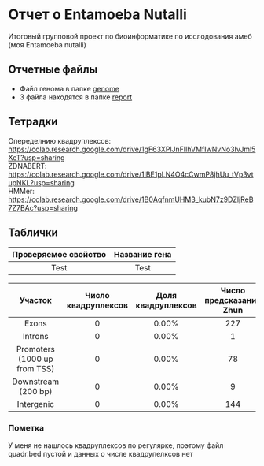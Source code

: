 # Отчет о Entamoeba Nutalli
Итоговый групповой проект по биоинформатике по исслодования амеб (моя Entamoeba nutalli)

## Отчетные файлы
- Файл генома в папке [genome](./genome/)
- 3 файла находятся в папке [report](./report/)

## Тетрадки
Опеределнию квадруплексов: https://colab.research.google.com/drive/1gF63XPlJnFlIhVMfIwNvNo3IvJml5XeT?usp=sharing <br>
ZDNABERT: https://colab.research.google.com/drive/1lBE1pLN4O4cCwmP8jhUu_tVp3vtupNKL?usp=sharing <br>
HMMer: https://colab.research.google.com/drive/1B0AqfnmUHM3_kubN7z9DZljReB7Z7BAc?usp=sharing <br>

## Таблички
|Проверяемое свойство|Название гена|
|:-----------:|:----:|
|Test|Test|


|Участок|Число квадруплексов|Доля квадруплексов|Число предсказаний Zhun|Доля предсказаний Zhun|Число предсказаний ZDNABERT|Доля предсказаний ZDNABERT|
|:------:|:--:|:--:|:--:|:--:|:--:|:--:|
|Exons | 0 | 0.00% | 227 | 61.18% | 0 | 0.00% |
|Introns | 0 | 0.00% | 1 | 0.27% | 0 | 0.00% |
|Promoters (1000 up from TSS) | 0 | 0.00% | 78 | 21.02% | 0 | 0.00% |
|Downstream (200 bp) | 0 | 0.00% | 9 | 2.43% | 0 | 0.00% | 
|Intergenic | 0 | 0.00% | 144 | 38.81% | 8 | 100.00% |

### Пометка
У меня не нашлось квадруплексов по регулярке, поэтому файл quadr.bed пустой и данных о числе квадрупелксов нет
